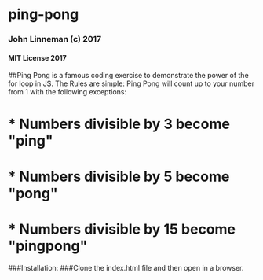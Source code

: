 # ping-pong
### John Linneman (c) 2017

#### MIT License 2017

##Ping Pong is a famous coding exercise to demonstrate the power of the for loop in JS. The Rules are simple: Ping Pong will count up to your number from 1 with the following exceptions:

# * Numbers divisible by 3 become "ping"
# * Numbers divisible by 5 become "pong"
# * Numbers divisible by 15 become "pingpong"

###Installation:
###Clone the index.html file and then open in a browser.

